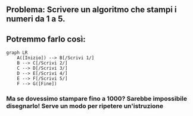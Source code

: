 ## **Problema**: Scrivere un algoritmo che stampi i numeri da 1 a 5.

## Potremmo farlo così:

<VSpace space="8"/>

```mermaid
graph LR
    A([Inizio]) --> B[/Scrivi 1/]
    B --> C[/Scrivi 2/]
    C --> D[/Scrivi 3/]
    D --> E[/Scrivi 4/]
    E --> F[/Scrivi 5/]
    F --> G([Fine])
```

<WarningBlock class="mt-8">

### Ma se dovessimo stampare fino a 1000? Sarebbe impossibile disegnarlo! Serve un modo per <Alert strong>ripetere</Alert> un'istruzione

</WarningBlock>

